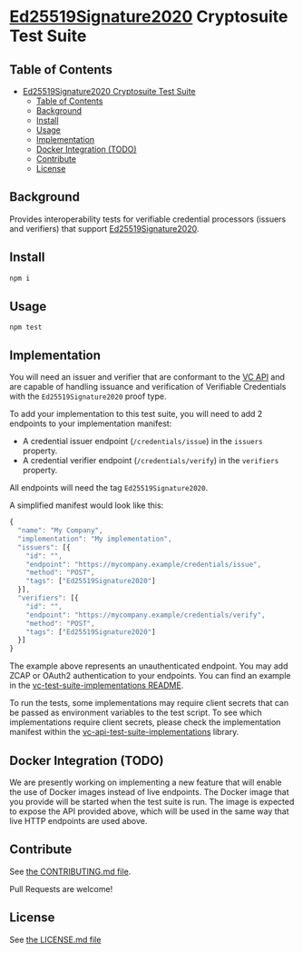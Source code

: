 # [Ed25519Signature2020](https://www.w3.org/TR/vc-di-eddsa/#the-ed25519signature2020-suite) Cryptosuite Test Suite

## Table of Contents

- [Ed25519Signature2020 Cryptosuite Test Suite](#ed25519signature2020-cryptosuite-test-suite)
  - [Table of Contents](#table-of-contents)
  - [Background](#background)
  - [Install](#install)
  - [Usage](#usage)
  - [Implementation](#implementation)
  - [Docker Integration (TODO)](#docker-integration-todo)
  - [Contribute](#contribute)
  - [License](#license)

## Background
Provides interoperability tests for verifiable credential processors
(issuers and verifiers) that support [Ed25519Signature2020](https://www.w3.org/TR/vc-di-eddsa/#the-ed25519signature2020-suite).

## Install

```js
npm i
```

## Usage

```
npm test
```

## Implementation

You will need an issuer and verifier that are conformant to the
[VC API](https://w3c-ccg.github.io/vc-api/)
and are capable of handling issuance and verification of Verifiable Credentials
with the `Ed25519Signature2020` proof type.

To add your implementation to this test suite, you will need to add 2 endpoints
to your implementation manifest:
- A credential issuer endpoint (`/credentials/issue`) in the `issuers`
  property.
- A credential verifier endpoint (`/credentials/verify`) in the `verifiers`
  property.

All endpoints will need the tag `Ed25519Signature2020`.

A simplified manifest would look like this:

```js
{
  "name": "My Company",
  "implementation": "My implementation",
  "issuers": [{
    "id": "",
    "endpoint": "https://mycompany.example/credentials/issue",
    "method": "POST",
    "tags": ["Ed25519Signature2020"]
  }],
  "verifiers": [{
    "id": "",
    "endpoint": "https://mycompany.example/credentials/verify",
    "method": "POST",
    "tags": ["Ed25519Signature2020"]
  }]
}
```

The example above represents an unauthenticated endpoint. You may add ZCAP or
OAuth2 authentication to your endpoints. You can find an example in the
[vc-test-suite-implementations README](https://github.com/w3c/vc-test-suite-implementations#adding-a-new-implementation).

To run the tests, some implementations may require client secrets that can be
passed as environment variables to the test script. To see which implementations
require client secrets, please check the implementation manifest within the
[vc-api-test-suite-implementations](https://github.com/w3c/vc-test-suite-implementations/tree/main/implementations) library.

## Docker Integration (TODO)

We are presently working on implementing a new feature that will enable the
use of Docker images instead of live endpoints. The Docker image that you
provide will be started when the test suite is run. The image is expected to
expose the API provided above, which will be used in the same way that live
HTTP endpoints are used above.

## Contribute

See [the CONTRIBUTING.md file](CONTRIBUTING.md).

Pull Requests are welcome!

## License

See [the LICENSE.md file](LICENSE.md)
